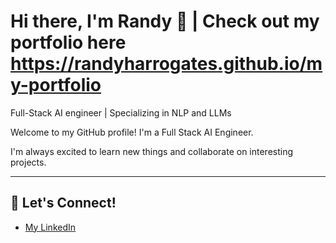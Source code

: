 # Hi there, I'm Randy 👋 | Check out my portfolio here https://randyharrogates.github.io/my-portfolio

Full-Stack AI engineer | Specializing in NLP and LLMs 

Welcome to my GitHub profile! I'm a Full Stack AI Engineer.

I'm always excited to learn new things and collaborate on interesting projects.

---

## 📢 Let's Connect!

- [My LinkedIn](https://www.linkedin.com/in/randychan112)
